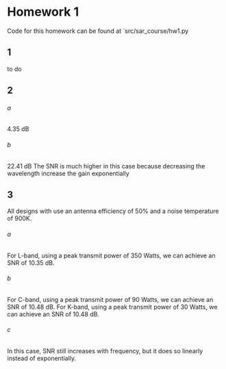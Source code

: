 # Homework 1
Code for this homework can be found at `src/sar_course/hw1.py

## 1
to do

## 2
###### a
4.35 dB
###### b
22.41 dB
The SNR is much higher in this case because decreasing the wavelength increase the gain exponentially

## 3
All designs with use an antenna efficiency of 50% and a noise temperature of 900K.
###### a
For L-band, using a peak transmit power of 350 Watts, we can achieve an SNR of 10.35 dB.
###### b
For C-band, using a peak transmit power of 90 Watts, we can achieve an SNR of 10.48 dB.
For K-band, using a peak transmit power of 30 Watts, we can achieve an SNR of 10.48 dB.
###### c
In this case, SNR still increases with frequency, but it does so linearly instead of exponentially.

